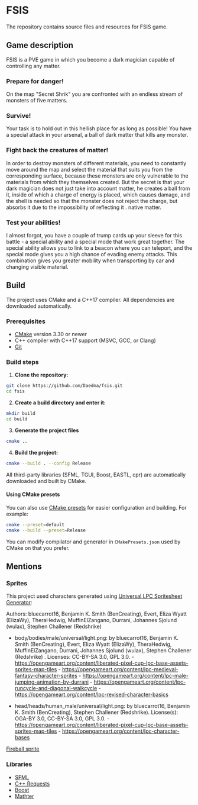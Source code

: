# FSIS
The repository contains source files and resources for FSIS game.
## Game description
FSIS is a PVE game in which you become a dark magician capable of controlling any matter.
### Prepare for danger!
On the map "Secret Shrik" you are confronted with an endless stream of monsters of five matters.
### Survive!
Your task is to hold out in this hellish place for as long as possible! You have a special attack in your arsenal, a ball of dark matter that kills any monster.
### Fight back the creatures of matter!
In order to destroy monsters of different materials, you need to constantly move around the map and select the material that suits you from the corresponding surface, because these monsters are only vulnerable to the materials from which they themselves created. But the secret is that your dark magician does not just take into account matter, he creates a ball from it, inside of which a charge of energy is placed, which causes damage, and the shell is needed so that the monster does not reject the charge, but absorbs it due to the impossibility of reflecting it . native matter.
### Test your abilities!
I almost forgot, you have a couple of trump cards up your sleeve for this battle - a special ability and a special mode that work great together. The special ability allows you to link to a beacon where you can teleport, and the special mode gives you a high chance of evading enemy attacks. This combination gives you greater mobility when transporting by car and changing visible material.
## Build
The project uses CMake and a C++17 compiler. All dependencies are downloaded automatically.
### Prerequisites
- [CMake](https://cmake.org/) version 3.30 or newer
- C++ compiler with C++17 support (MSVC, GCC, or Clang)
- [Git](https://git-scm.com/)
### Build steps
1. **Clone the repository:**
```sh
git clone https://github.com/Daedma/fsis.git
cd fsis
```
2. **Create a build directory and enter it:**
```sh
mkdir build
cd build
```
3. **Generate the project files**
```sh
cmake ..
```
4. **Build the project:**
```sh
cmake --build . --config Release
```
All third-party libraries (SFML, TGUI, Boost, EASTL, cpr) are automatically downloaded and built by CMake.
#### Using CMake presets
You can also use [CMake presets](https://cmake.org/cmake/help/latest/manual/cmake-presets.7.html) for easier configuration and building. For example:
```sh
cmake --preset=default
cmake --build --preset=Release
```
You can modify compilator and generator in `CMakePresets.json` used by CMake on that you prefer.
## Mentions
### Sprites
This project used characters generated using [Universal LPC Spritesheet Generator](https://sanderfrenken.github.io/Universal-LPC-Spritesheet-Character-Generator/#?body=Body_color_light&head=Human_male_light):

Authors: bluecarrot16, Benjamin K. Smith (BenCreating), Evert, Eliza Wyatt (ElizaWy), TheraHedwig, MuffinElZangano, Durrani, Johannes Sjolund (wulax), Stephen Challener (Redshrike)

- body/bodies/male/universal/light.png: by bluecarrot16, Benjamin K. Smith (BenCreating), Evert, Eliza Wyatt (ElizaWy), TheraHedwig, MuffinElZangano, Durrani, Johannes Sjolund (wulax), Stephen Challener (Redshrike) . Licenses: CC-BY-SA 3.0, GPL 3.0.
      - https://opengameart.org/content/liberated-pixel-cup-lpc-base-assets-sprites-map-tiles
      - https://opengameart.org/content/lpc-medieval-fantasy-character-sprites
      - https://opengameart.org/content/lpc-male-jumping-animation-by-durrani
      - https://opengameart.org/content/lpc-runcycle-and-diagonal-walkcycle
      - https://opengameart.org/content/lpc-revised-character-basics

- head/heads/human_male/universal/light.png: by bluecarrot16, Benjamin K. Smith (BenCreating), Stephen Challener (Redshrike). License(s): OGA-BY 3.0, CC-BY-SA 3.0, GPL 3.0.
      - https://opengameart.org/content/liberated-pixel-cup-lpc-base-assets-sprites-map-tiles
      - https://opengameart.org/content/lpc-character-bases

[Fireball sprite](https://www.reddit.com/r/AnimatedPixelArt/comments/zpwz9y/i_made_a_fireball_thing_idk_why/)
### Libraries
- [SFML](https://www.sfml-dev.org/) 
- [C++ Requests](https://github.com/libcpr/cpr) 
- [Boost](https://boost.org)
- [Mathter](https://github.com/petiaccja/Mathter)